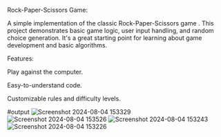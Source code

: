 Rock-Paper-Scissors Game:

A simple implementation of the classic Rock-Paper-Scissors game .
This project demonstrates basic game logic, user input handling, and random choice generation. It's a great starting point for learning about game development and basic algorithms.

Features:

Play against the computer.

Easy-to-understand code.

Customizable rules and difficulty levels.

#output
![Screenshot 2024-08-04 153329](https://github.com/user-attachments/assets/ca0057cc-7ea0-4efd-99f1-2bdf0dbbac19)
![Screenshot 2024-08-04 153526](https://github.com/user-attachments/assets/c8771c56-3706-4df3-a0a1-3a54ba5c693c)
![Screenshot 2024-08-04 153243](https://github.com/user-attachments/assets/951c57c1-8ee5-4210-9046-c0ff9e8b77ad)
![Screenshot 2024-08-04 153226](https://github.com/user-attachments/assets/3d377ac4-4599-47fd-8c90-b599a17490d6)
